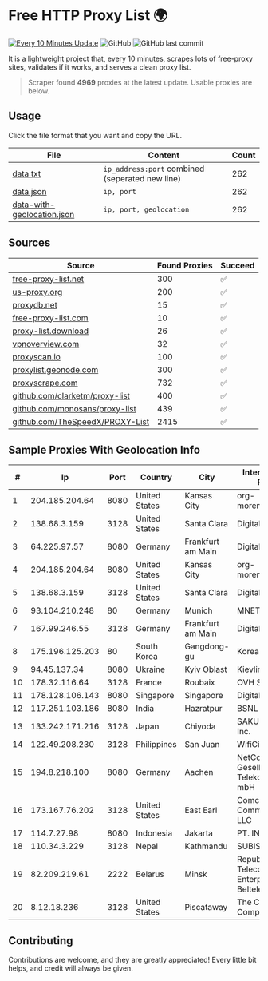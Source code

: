 
# Free HTTP Proxy List 🌍

[![Every 10 Minutes Update](https://github.com/mertguvencli/http-proxy-list/actions/workflows/main.yml/badge.svg?branch=main)](https://github.com/mertguvencli/http-proxy-list/actions/workflows/main.yml)
![GitHub](https://img.shields.io/github/license/mertguvencli/http-proxy-list)
![GitHub last commit](https://img.shields.io/github/last-commit/mertguvencli/http-proxy-list)

It is a lightweight project that, every 10 minutes, scrapes lots of free-proxy sites, validates if it works, and serves a clean proxy list.


> Scraper found **4969** proxies at the latest update. Usable proxies are below.

## Usage

Click the file format that you want and copy the URL.


|File|Content|Count|
|----|-------|-----|
|[data.txt](https://raw.githubusercontent.com/mertguvencli/http-proxy-list/main/proxy-list/data.txt)|`ip_address:port` combined (seperated new line)|262|
|[data.json](https://raw.githubusercontent.com/mertguvencli/http-proxy-list/main/proxy-list/data.json)|`ip, port`|262|
|[data-with-geolocation.json](https://raw.githubusercontent.com/mertguvencli/http-proxy-list/main/proxy-list/data-with-geolocation.json)|`ip, port, geolocation`|262|

## Sources

|Source|Found Proxies|Succeed|
|------|-------------|-------|
|[free-proxy-list.net](https://free-proxy-list.net)|300|✅|
|[us-proxy.org](https://www.us-proxy.org)|200|✅|
|[proxydb.net](http://proxydb.net)|15|✅|
|[free-proxy-list.com](https://free-proxy-list.com/?page=&port=&type%5B%5D=http&type%5B%5D=https&up_time=0&search=Search)|10|✅|
|[proxy-list.download](https://www.proxy-list.download/HTTP)|26|✅|
|[vpnoverview.com](https://vpnoverview.com/privacy/anonymous-browsing/free-proxy-servers)|32|✅|
|[proxyscan.io](https://www.proxyscan.io)|100|✅|
|[proxylist.geonode.com](https://proxylist.geonode.com/api/proxy-list?limit=300&page=1&sort_by=lastChecked&sort_type=desc&protocols=http,https)|300|✅|
|[proxyscrape.com](https://api.proxyscrape.com/v2/?request=displayproxies&protocol=http&timeout=10000&country=all&ssl=all&anonymity=all)|732|✅|
|[github.com/clarketm/proxy-list](https://raw.githubusercontent.com/clarketm/proxy-list/master/proxy-list-raw.txt)|400|✅|
|[github.com/monosans/proxy-list](https://raw.githubusercontent.com/monosans/proxy-list/main/proxies/http.txt)|439|✅|
|[github.com/TheSpeedX/PROXY-List](https://raw.githubusercontent.com/TheSpeedX/PROXY-List/master/http.txt)|2415|✅|


## Sample Proxies With Geolocation Info

|#|Ip|Port|Country|City|Internet Service Provider|
|-|--|----|-------|----|-------------------------|
|1|204.185.204.64|8080|United States|Kansas City|org-morenet.more.net|
|2|138.68.3.159|3128|United States|Santa Clara|DigitalOcean, LLC|
|3|64.225.97.57|8080|Germany|Frankfurt am Main|DigitalOcean, LLC|
|4|204.185.204.64|8080|United States|Kansas City|org-morenet.more.net|
|5|138.68.3.159|3128|United States|Santa Clara|DigitalOcean, LLC|
|6|93.104.210.248|80|Germany|Munich|MNET|
|7|167.99.246.55|3128|Germany|Frankfurt am Main|DigitalOcean, LLC|
|8|175.196.125.203|80|South Korea|Gangdong-gu|Korea Telecom|
|9|94.45.137.34|8080|Ukraine|Kyiv Oblast|Kievline LLC|
|10|178.32.116.64|3128|France|Roubaix|OVH SAS|
|11|178.128.106.143|8080|Singapore|Singapore|DigitalOcean, LLC|
|12|117.251.103.186|8080|India|Hazratpur|BSNL Internet|
|13|133.242.171.216|3128|Japan|Chiyoda|SAKURA Internet Inc.|
|14|122.49.208.230|3128|Philippines|San Juan|WifiCity, Inc|
|15|194.8.218.100|8080|Germany|Aachen|NetCologne Gesellschaft fur Telekommunikation mbH|
|16|173.167.76.202|3128|United States|East Earl|Comcast Cable Communications, LLC|
|17|114.7.27.98|8080|Indonesia|Jakarta|PT. INDOSAT Tbk|
|18|110.34.3.229|3128|Nepal|Kathmandu|SUBISU C7|
|19|82.209.219.61|2222|Belarus|Minsk|Republican Unitary Telecommunication Enterprise Beltelecom|
|20|8.12.18.236|3128|United States|Piscataway|The Constant Company, LLC|



## Contributing

Contributions are welcome, and they are greatly appreciated! Every
little bit helps, and credit will always be given.

